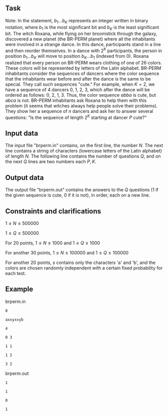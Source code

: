 ## Task

Note: In the statement, $b_1 \dots b_K$ represents an integer written in binary notation, where $b_1$ is the most significant bit and $b_K$ is the least significant bit. The witch Roxana, while flying on her broomstick through the galaxy, discovered a new planet (the BR-PERM planet) where all the inhabitants were involved in a strange dance. In this dance, participants stand in a line and then reorder themselves. In a dance with $2^K$ participants, the person in position $b_1 \dots b_K$ will move to position $b_K \dots b_1$ (indexed from 0). Roxana realized that every person on BR-PERM wears clothing of one of 26 colors. These colors will be represented by letters of the Latin alphabet. BR-PERM inhabitants consider the sequences of dancers where the color sequence that the inhabitants wear before and after the dance is the same to be special. They call such sequences "cute." For example, when $K=2$, we have a sequence of 4 dancers 0, 1, 2, 3, which after the dance will be ordered as follows: 0, 2, 1, 3. Thus, the color sequence $abba$ is cute, but $abca$ is not. BR-PERM inhabitants ask Roxana to help them with this problem (it seems that witches always help people solve their problems). They show her a sequence of $n$ dancers and ask her to answer several questions: "Is the sequence of length $2^K$ starting at dancer $P$ cute?"

## Input data

The input file "brperm.in" contains, on the first line, the number $N$. The next line contains a string of characters (lowercase letters of the Latin alphabet) of length $N$. The following line contains the number of questions $Q$, and on the next $Q$ lines are two numbers each $P, K$.

## Output data

The output file "brperm.out" contains the answers to the $Q$ questions (1 if the given sequence is cute, 0 if it is not), in order, each on a new line.

## Constraints and clarifications

$1 \leq N \leq 500000$

$1 \leq Q \leq 500000$

For 20 points, $1 \leq N \leq 1000$ and $1 \leq Q \leq 1000$

For another 30 points, $1 \leq N \leq 100000$ and $1 \leq Q \leq 100000$

For another 20 points, $s$ contains only the characters 'a' and 'b', and the colors are chosen randomly independent with a certain fixed probability for each test.

## Example

brperm.in

`8`

`axxyxxyb`

`4`

`0 3`

`1 1`

`1 2`

`3 2`

brperm.out

`1`

`1`

`0`

`1`